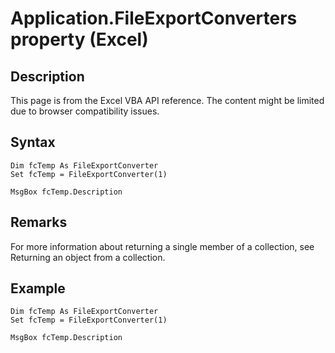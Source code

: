 # Application.FileExportConverters property (Excel)

## Description
This page is from the Excel VBA API reference. The content might be limited due to browser compatibility issues.

## Syntax
```vba
Dim fcTemp As FileExportConverter 
Set fcTemp = FileExportConverter(1) 
 
MsgBox fcTemp.Description
```

## Remarks
For more information about returning a single member of a collection, see Returning an object from a collection.

## Example
```vba
Dim fcTemp As FileExportConverter 
Set fcTemp = FileExportConverter(1) 
 
MsgBox fcTemp.Description
```

